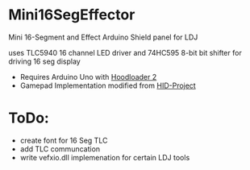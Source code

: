 # Mini16SegEffector
Mini 16-Segment and Effect Arduino Shield panel for LDJ

uses TLC5940 16 channel LED driver and 74HC595 8-bit bit shifter for driving 16 seg display


- Requires Arduino Uno with [Hoodloader 2](https://github.com/NicoHood/HoodLoader2)
- Gamepad Implementation modified from [HID-Project](https://github.com/NicoHood/HID)


# ToDo: 
- create font for 16 Seg TLC
- add TLC communcation
- write vefxio.dll implemenation for certain LDJ tools 
